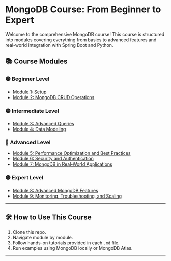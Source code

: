# MongoDB Course: From Beginner to Expert

Welcome to the comprehensive MongoDB course! This course is structured into modules covering everything from basics to advanced features and real-world integration with Spring Boot and Python.

## 📚 Course Modules

### 🟢 Beginner Level

- [Module 1: Setup](setup.md)
- [Module 2: MongoDB CRUD Operations](crud.md)

### 🟡 Intermediate Level

- [Module 3: Advanced Queries](advancequery.md)
- [Module 4: Data Modeling](datamodeling.md)

### 🔵 Advanced Level

- [Module 5: Performance Optimization and Best Practices](performanceoptimization.md)
- [Module 6: Security and Authentication](securityandauthentication.md)
- [Module 7: MongoDB in Real-World Applications](realworldexample.md)

### 🟣 Expert Level

- [Module 8: Advanced MongoDB Features](advancefeature.md)
- [Module 9: Monitoring, Troubleshooting, and Scaling](monitoringscaling.md)

---

## 🛠 How to Use This Course

1. Clone this repo.
2. Navigate module by module.
3. Follow hands-on tutorials provided in each `.md` file.
4. Run examples using MongoDB locally or MongoDB Atlas.

---
